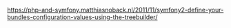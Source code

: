 https://php-and-symfony.matthiasnoback.nl/2011/11/symfony2-define-your-bundles-configuration-values-using-the-treebuilder/